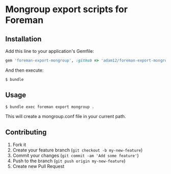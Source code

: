 # Mongroup export scripts for Foreman

## Installation

Add this line to your application's Gemfile:

```ruby
gem 'foreman-export-mongroup', :github => 'adam12/foreman-export-mongroup'
```

And then execute:

    $ bundle

## Usage

    $ bundle exec foreman export mongroup .

This will create a mongroup.conf file in your current path.

## Contributing

1. Fork it
2. Create your feature branch (`git checkout -b my-new-feature`)
3. Commit your changes (`git commit -am 'Add some feature'`)
4. Push to the branch (`git push origin my-new-feature`)
5. Create new Pull Request